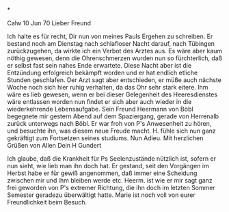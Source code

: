 <An G Fr Oehler>*

 Calw 10 Jun 70
Lieber Freund

Ich halte es für recht, Dir nun von meines Pauls Ergehen zu schreiben. Er bestand noch am Dienstag nach schlafloser Nacht darauf, nach Tübingen zurückzugehen, da wirkte ich ein Verbot des Arztes aus. Es wäre aber kaum nöthig gewesen, denn die Ohrenschmerzen wurden nun so fürchterlich, daß er selbst fast sein nahes Ende erwartete. Diese Nacht aber ist die Entzündung erfolgreich bekämpft worden und er hat endlich etliche Stunden geschlafen. Der Arzt sagt aber entschieden, er müße auch nächste Woche noch sich hier ruhig verhalten, da das Ohr sehr stark eitere. Ihm wäre es lieb gewesen, wenn er bei dieser Gelegenheit des Heeresdienstes wäre entlassen worden nun findet er sich aber auch wieder in die wiederkehrende Lebensaufgabe. 
Sein Freund Heermann von Böbl begegnete mir gestern Abend auf dem Spaziergang, gerade von Herrenalb zurück unterwegs nach Böbl. Er war froh von P's Anwesenheit zu hören, und besuchte ihn, was diesem neue Freude macht. H. fühle sich nun ganz gekräftigt zum Fortsetzen seines studiums. 
Nun Adieu. Mit herzlichen Grüßen von Allen
 Dein H Gundert


Ich glaube, daß die Krankheit für Ps Seelenzustände nützlich ist, sofern er nun sieht, wie lieb man ihn doch hat. Er gestand, seit den Vorgängen im Herbst habe er für gewiß angenommen, daß immer eine Scheidung zwischen mir und ihm bleiben werde etc. Heerm. ist wie er mir sagt ganz frei geworden von P's extremer Richtung, die ihn doch im letzten Sommer Semester geradezu überwältigt hatte. Marie ist noch voll von eurer Freundlichkeit beim Besuch.
